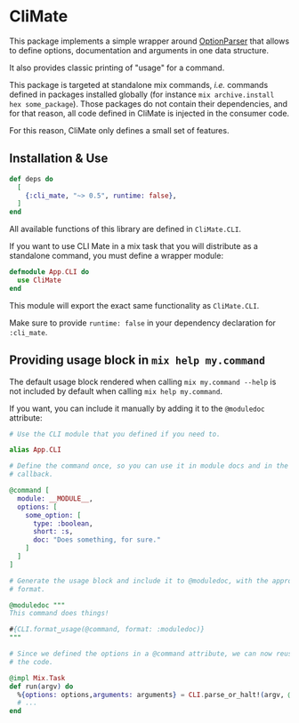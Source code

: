 # CliMate

This package implements a simple wrapper around
[OptionParser](https://hexdocs.pm/elixir/OptionParser.html) that allows to
define options, documentation and arguments in one data structure.

It also provides classic printing of "usage" for a command.

This package is targeted at standalone mix commands, _i.e._ commands defined in
packages installed globally (for instance `mix archive.install hex
some_package`). Those packages do not contain their dependencies, and for that
reason, all code defined in CliMate is injected in the consumer code.

For this reason, CliMate only defines a small set of  features.


## Installation & Use

```elixir
def deps do
  [
    {:cli_mate, "~> 0.5", runtime: false},
  ]
end
```

All available functions of this library are defined in `CliMate.CLI`.

If you want to use CLI Mate in a mix task that you will distribute as a
standalone command, you must define a wrapper module:

```elixir
defmodule App.CLI do
  use CliMate
end
```

This module will export the exact same functionality as `CliMate.CLI`.

Make sure to provide `runtime: false` in your dependency declaration for
`:cli_mate`.


## Providing usage block in `mix help my.command`

The default usage block rendered when calling `mix my.command --help` is not
included by default when calling `mix help my.command`.

If you want, you can include it manually by adding it to the `@moduledoc`
attribute:

```elixir
# Use the CLI module that you defined if you need to.

alias App.CLI

# Define the command once, so you can use it in module docs and in the `run/1`
# callback.

@command [
  module: __MODULE__,
  options: [
    some_option: [
      type: :boolean,
      short: :s,
      doc: "Does something, for sure."
    ]
  ]
]

# Generate the usage block and include it to @moduledoc, with the appropriate
# format.

@moduledoc """
This command does things!

#{CLI.format_usage(@command, format: :moduledoc)}
"""

# Since we defined the options in a @command attribute, we can now reuse it in
# the code.

@impl Mix.Task
def run(argv) do
  %{options: options,arguments: arguments} = CLI.parse_or_halt!(argv, @command)
  # ...
end
```
